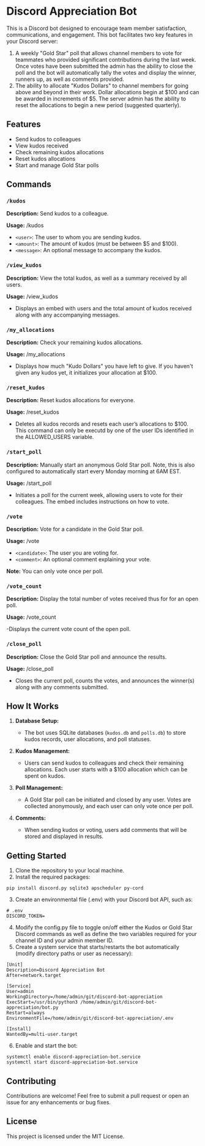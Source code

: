 # Discord Appreciation Bot

This is a Discord bot designed to encourage team member satisfaction, communications, and engagement. This bot facilitates two key features in your Discord server:
1) A weekly "Gold Star" poll that allows channel members to vote for teammates who provided significant contributions during the last week. Once votes have been submitted the admin has the ability to close the poll and the bot will automatically tally the votes and display the winner, runners up, as well as comments provided.
2) The ability to allocate "Kudos Dollars" to channel members for going above and beyond in their work. Dollar allocations begin at $100 and can be awarded in increments of $5. The server admin has the ability to reset the allocations to begin a new period (suggested quarterly). 

## Features

- Send kudos to colleagues
- View kudos received
- Check remaining kudos allocations
- Reset kudos allocations
- Start and manage Gold Star polls

## Commands

### `/kudos`
**Description:** Send kudos to a colleague.

**Usage:** 
/kudos <user> <amount> <message>

- `<user>`: The user to whom you are sending kudos.
- `<amount>`: The amount of kudos (must be between $5 and $100).
- `<message>`: An optional message to accompany the kudos.

### `/view_kudos`
**Description:** View the total kudos, as well as a summary received by all users.

**Usage:** 
/view_kudos

- Displays an embed with users and the total amount of kudos received along with any accompanying messages.

### `/my_allocations`
**Description:** Check your remaining kudos allocations.

**Usage:** 
/my_allocations

- Displays how much "Kudo Dollars" you have left to give. If you haven't given any kudos yet, it initializes your allocation at $100.

### `/reset_kudos`
**Description:** Reset kudos allocations for everyone.

**Usage:** 
/reset_kudos

- Deletes all kudos records and resets each user’s allocations to $100. This command can only be executd by one of the user IDs identified in the ALLOWED_USERS variable.

### `/start_poll`
**Description:** Manually start an anonymous Gold Star poll. Note, this is also configured to automatically start every Monday morning at 6AM EST.

**Usage:** 
/start_poll

- Initiates a poll for the current week, allowing users to vote for their colleagues. The embed includes instructions on how to vote.

### `/vote`
**Description:** Vote for a candidate in the Gold Star poll.

**Usage:** 
/vote <candidate> <comment>

- `<candidate>`: The user you are voting for.
- `<comment>`: An optional comment explaining your vote.

**Note:** You can only vote once per poll.

### `/vote_count`
**Description:** Display the total number of votes received thus for for an open poll.

**Usage:**
/vote_count

-Displays the current vote count of the open poll.

### `/close_poll`
**Description:** Close the Gold Star poll and announce the results.

**Usage:** 
/close_poll

- Closes the current poll, counts the votes, and announces the winner(s) along with any comments submitted.

## How It Works

1. **Database Setup:**
   - The bot uses SQLite databases (`kudos.db` and `polls.db`) to store kudos records, user allocations, and poll statuses.

2. **Kudos Management:**
   - Users can send kudos to colleagues and check their remaining allocations. Each user starts with a $100 allocation which can be spent on kudos.

3. **Poll Management:**
   - A Gold Star poll can be initiated and closed by any user. Votes are collected anonymously, and each user can only vote once per poll.

4. **Comments:**
   - When sending kudos or voting, users add comments that will be stored and displayed in results.

## Getting Started

1. Clone the repository to your local machine.
2. Install the required packages:
```
pip install discord.py sqlite3 apscheduler py-cord
```
3. Create an environmental file (.env) with your Discord bot API, such as:
```
# .env
DISCORD_TOKEN=
```
4. Modify the config.py file to toggle on/off either the Kudos or Gold Star Discord commands as well as define the two variables required for your channel ID and your admin member ID.
5. Create a system service that starts/restarts the bot automatically (modify directory paths or user as necessary):
```
[Unit]
Description=Discord Appreciation Bot
After=network.target

[Service]
User=admin
WorkingDirectory=/home/admin/git/discord-bot-appreciation
ExecStart=/usr/bin/python3 /home/admin/git/discord-bot-appreciation/bot.py
Restart=always
EnvironmentFile=/home/admin/git/discord-bot-appreciation/.env

[Install]
WantedBy=multi-user.target
```
6. Enable and start the bot:
```
systemctl enable discord-appreciation-bot.service
systemctl start discord-appreciation-bot.service
```

## Contributing

Contributions are welcome! Feel free to submit a pull request or open an issue for any enhancements or bug fixes.

## License

This project is licensed under the MIT License.
